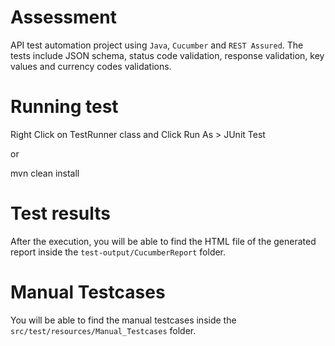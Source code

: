 # Assessment
API test automation project using `Java`, `Cucumber` and `REST Assured`. The tests include JSON schema, status code validation, response validation, key values and currency codes validations.


# Running test
Right Click on TestRunner class and Click Run As  > JUnit Test

or 

mvn clean install


# Test results
After the execution, you will be able to find the HTML file of the generated report inside the `test-output/CucumberReport` folder.


# Manual Testcases
You will be able to find the manual testcases inside the `src/test/resources/Manual_Testcases` folder. 
